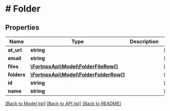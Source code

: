 # # Folder

## Properties

Name | Type | Description | Notes
------------ | ------------- | ------------- | -------------
**at_url** | **string** |  | [optional]
**email** | **string** |  | [optional]
**files** | [**\FortnoxApi\Model\FolderFileRow[]**](FolderFileRow.md) |  | [optional]
**folders** | [**\FortnoxApi\Model\FolderFolderRow[]**](FolderFolderRow.md) |  | [optional]
**id** | **string** |  | [optional]
**name** | **string** |  | [optional]

[[Back to Model list]](../../README.md#models) [[Back to API list]](../../README.md#endpoints) [[Back to README]](../../README.md)
